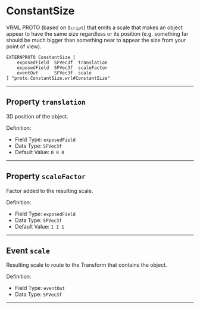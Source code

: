 # ConstantSize

VRML PROTO (based on `Script`) that emits a scale that makes an object appear
to have the same size regardless or its position (e.g. something far
should be much bigger than something near to appear the size from your point of view).

	EXTERNPROTO ConstantSize [
		exposedField  SFVec3f  translation
		exposedField  SFVec3f  scaleFactor
		eventOut      SFVec3f  scale
	] "proto.ConstantSize.wrl#ConstantSize"


-------------------------------------------------------------------------------

## Property `translation`

3D position of the object.

Definition:
 - Field Type: `exposedField`
 - Data Type: `SFVec3f`
 - Default Value: `0 0 0`


-------------------------------------------------------------------------------

## Property `scaleFactor`

Factor added to the resulting scale.

Definition:
 - Field Type: `exposedField`
 - Data Type: `SFVec3f`
 - Default Value: `1 1 1`


-------------------------------------------------------------------------------

## Event `scale`

Resulting scale to route to the Transform that contains the object.

Definition:
 - Field Type: `eventOut`
 - Data Type: `SFVec3f`


-------------------------------------------------------------------------------
